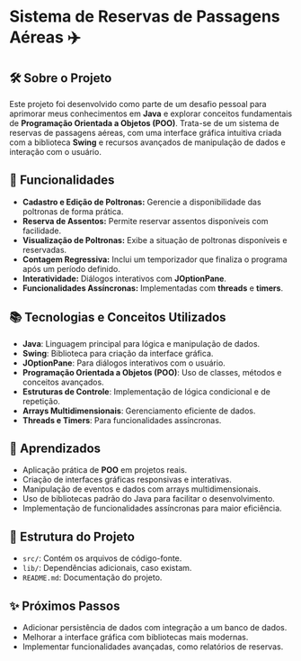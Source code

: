 # **Sistema de Reservas de Passagens Aéreas ✈️**

## **🛠 Sobre o Projeto**

Este projeto foi desenvolvido como parte de um desafio pessoal para aprimorar meus conhecimentos em **Java** e explorar conceitos fundamentais de **Programação Orientada a Objetos (POO)**. Trata-se de um sistema de reservas de passagens aéreas, com uma interface gráfica intuitiva criada com a biblioteca **Swing** e recursos avançados de manipulação de dados e interação com o usuário.

## **🚀 Funcionalidades**

- **Cadastro e Edição de Poltronas:** Gerencie a disponibilidade das poltronas de forma prática.
- **Reserva de Assentos:** Permite reservar assentos disponíveis com facilidade.
- **Visualização de Poltronas:** Exibe a situação de poltronas disponíveis e reservadas.
- **Contagem Regressiva:** Inclui um temporizador que finaliza o programa após um período definido.
- **Interatividade:** Diálogos interativos com **JOptionPane**.
- **Funcionalidades Assíncronas:** Implementadas com **threads** e **timers**.

## **📚 Tecnologias e Conceitos Utilizados**

- **Java**: Linguagem principal para lógica e manipulação de dados.
- **Swing**: Biblioteca para criação da interface gráfica.
- **JOptionPane**: Para diálogos interativos com o usuário.
- **Programação Orientada a Objetos (POO)**: Uso de classes, métodos e conceitos avançados.
- **Estruturas de Controle**: Implementação de lógica condicional e de repetição.
- **Arrays Multidimensionais**: Gerenciamento eficiente de dados.
- **Threads e Timers**: Para funcionalidades assíncronas.

## **🎯 Aprendizados**

- Aplicação prática de **POO** em projetos reais.
- Criação de interfaces gráficas responsivas e interativas.
- Manipulação de eventos e dados com arrays multidimensionais.
- Uso de bibliotecas padrão do Java para facilitar o desenvolvimento.
- Implementação de funcionalidades assíncronas para maior eficiência.

## **📂 Estrutura do Projeto**

- `src/`: Contém os arquivos de código-fonte.
- `lib/`: Dependências adicionais, caso existam.
- `README.md`: Documentação do projeto.

## **✨ Próximos Passos**

- Adicionar persistência de dados com integração a um banco de dados.
- Melhorar a interface gráfica com bibliotecas mais modernas.
- Implementar funcionalidades avançadas, como relatórios de reservas.

